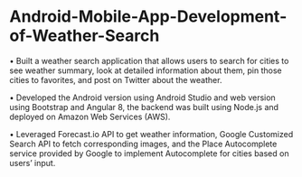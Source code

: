 # Android-Mobile-App-Development-of-Weather-Search

•	Built a weather search application that allows users to search for cities to see weather summary, look at detailed information about them, pin those cities to favorites, and post on Twitter about the weather.

•	Developed the Android version using Android Studio and web version using Bootstrap and Angular 8, the backend was built using Node.js and deployed on Amazon Web Services (AWS).

•	Leveraged Forecast.io API to get weather information, Google Customized Search API to fetch corresponding images, and the Place Autocomplete service provided by Google to implement Autocomplete for cities based on users’ input. 
